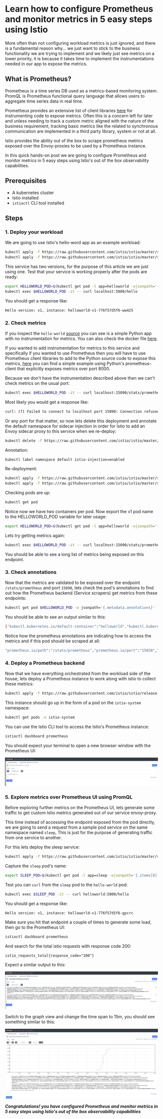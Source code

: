 # Learn how to configure Prometheus and monitor metrics in 5 easy steps using Istio

More often than not configuring workload metrics is just ignored, and there is a fundamental reason why... we just want to stick to the business functionality we are trying to implement and we likely just see metrics on a lower priority, it is because it takes time to implement the instrumentations needed in our app to expose the metrics. 

## What is Prometheus?

Prometheus is a time series DB used as a metrics-based monitoring system. PromQL is Prometheus functional query language that allows users to aggregate time series data in real time. 

Prometheus provides an extensive list of client libraries [here](https://prometheus.io/docs/instrumenting/clientlibs/) for instrumenting code to expose metrics. Often this is a concern left for later and unless needing to track a custom metric aligned with the nature of the business requirement, tracking basic metrics like the related to synchronous communication are implemented in a third party library, system or not at all.

Istio provides the ability out of the box to scrape prometheus metrics exposed over the Envoy-proxies to be used by a Prometheus instance.

In this quick hands-on post we are going to configure Prometheus and monitor metrics in 5 easy steps using Istio's out of the box observability capabilities.

## Prerequisites

- A kubernetes cluster
- Istio installed
- `istioctl` CLI tool installed

## Steps

### 1. Deploy your workload

We are going to use Istio's hello-word app as an example workload:

```bash
kubectl apply -f https://raw.githubusercontent.com/istio/istio/master/samples/helloworld/helloworld.yaml -l service=helloworld
kubectl apply -f https://raw.githubusercontent.com/istio/istio/master/samples/helloworld/helloworld.yaml -l version=v1
```

This service has two versions, for the purpose of this article we are just using one. Test that your service is working properly after the pods are ready:

```bash
export HELLOWORLD_POD=$(kubectl get pod -l app=helloworld -ojsonpath='{.items[0].metadata.name}')
kubectl exec $HELLOWORLD_POD -it -- curl localhost:5000/hello
```

You should get a response like:

```bash
Hello version: v1, instance: helloworld-v1-776f57d5f6-ww425
```

### 2. Check metrics

If you inspect the `hello-world` [source](https://github.com/istio/istio/blob/master/samples/helloworld/src/app.py) you can see is a simple Python app with no instrumentation for metrics. You can also check the docker file [here](https://github.com/istio/istio/blob/master/samples/helloworld/src/Dockerfile). 

If you wanted to add instrumentation for metrics to this service and specifically if you wanted to use Prometheus then you will have to use Prometheus client libraries to add to the Python source code to expose this metrics, [here](https://github.com/prometheus/client_python) you can find a simple example using Python's prometheus-client that explicitly exposes metrics over port 8000.

Because we don't have the instrumentation described above then we can't check metrics on the usual port:

```bash
kubectl exec $HELLOWORLD_POD -it -- curl localhost:15090/stats/prometheus
```

Most likely you would get a response like:

```bash
curl: (7) Failed to connect to localhost port 15090: Connection refused
```

Or any port for that matter, so now lets delete this deployment and annotate the default namespace for sidecar injection in order for Istio to add an Envoy sidecar proxy to this service when we re-deploy:

```bash
kubectl delete -f https://raw.githubusercontent.com/istio/istio/master/samples/helloworld/helloworld.yaml
```

Annotation:

```bash
kubectl label namespace default istio-injection=enabled
```

Re-deployment:

```bash
kubectl apply -f https://raw.githubusercontent.com/istio/istio/master/samples/helloworld/helloworld.yaml -l service=helloworld
kubectl apply -f https://raw.githubusercontent.com/istio/istio/master/samples/helloworld/helloworld.yaml -l version=v1
```

Checking pods are up:

```bash
kubectl get pod
```

Notice now we have two containers per pod. Now export the v1 pod name to the HELLOWORLD_POD variable for later usage:

```bash
export HELLOWORLD_POD=$(kubectl get pod -l app=helloworld -ojsonpath='{.items[0].metadata.name}')
```

Lets try getting metrics again:

```bash
kubectl exec $HELLOWORLD_POD -it -- curl localhost:15090/stats/prometheus
```

You should be able to see a long list of metrics being exposed on this endpoint.

### 3. Check annotations

Now that the metrics are validated to be exposed over the endpoint `/stats/prometheus` and port `15090`, lets check the pod's annotations to find out how the Prometheus backend (Service scrapers) get metrics from these endpoints:

```bash
kubectl get pod $HELLOWORLD_POD -o jsonpath='{.metadata.annotations}'
```

You should be able to see an output similar to this:

```bash
{"kubectl.kubernetes.io/default-container":"helloworld","kubectl.kubernetes.io/default-logs-container":"helloworld","prometheus.io/path":"/stats/prometheus","prometheus.io/port":"15020","prometheus.io/scrape":"true","sidecar.istio.io/status":"{\"initContainers\":[\"istio-init\"],\"containers\":[\"istio-proxy\"],\"volumes\":[\"istio-envoy\",\"istio-data\",\"istio-podinfo\",\"istio-token\",\"istiod-ca-cert\"],\"imagePullSecrets\":null,\"revision\":\"default\"}"}
```

Notice how the prometheus annotations are indicating how to access the metrics and if this pod should be scraped at all:

```bash
"prometheus.io/path":"/stats/prometheus","prometheus.io/port":"15020","prometheus.io/scrape":"true"
```

### 4. Deploy a Prometheus backend

Now that we have everything orchestrated from the workload side of the house, lets deploy a Prometheus instance to work along with istio to collect these metrics:

```bash
kubectl apply -f https://raw.githubusercontent.com/istio/istio/release-1.10/samples/addons/prometheus.yaml
```

This instance should go up in the form of a pod on the `istio-system` namespace:

```bash
kubectl get pods -n istio-system 
```

You can use the Istio CLI tool to access the Istio's Prometheus instance:

```bash
istioctl dashboard prometheus
```

You should expect your terminal to open a new browser window with the Prometheus UI:

![](../images/prometheus-ui.png)

### 5. Explore metrics over Prometheus UI using PromQL

Before exploring further metrics on the Prometheus UI, lets generate some traffic to get custom Istio metrics generated out of our service envoy-proxy. 

This time instead of accessing the endpoint exposed from the pod directly, we are going to send a request from a sample pod service on the same namespace named `sleep`, This is just for the purpose of generating traffic from one service to another. 

For this lets deploy the sleep service:

```bash
kubectl apply -f https://raw.githubusercontent.com/istio/istio/master/samples/sleep/sleep.yaml
```

Capture the `sleep` pod's name:

```bash
export SLEEP_POD=$(kubectl get pod -l app=sleep -ojsonpath='{.items[0].metadata.name}')
```

Test you can `curl` from the `sleep` pod to the `hello-world` pod:

```bash
kubectl exec $SLEEP_POD -it -- curl helloworld:5000/hello
```

You should get a response like:

```bash
Hello version: v1, instance: helloworld-v1-776f57d5f6-gpcrc
```

Make sure you hit that endpoint a couple of times to generate some load, then go to the Prometheus UI:

```bash
istioctl dashboard prometheus
```

And search for the total istio requests with response code 200:

```
istio_requests_total{response_code="200"}
```

Expect a similar output to this:

![](../images/prometheus-istioreq.png)

Switch to the graph view and change the time span to 15m, you should see something similar to this:

![](../images/prometheus-istioreq-graph.png)

***Congratulations! you have configured Prometheus and monitor metrics in 5 easy steps using Istio's out of the box observability capabilities***